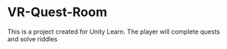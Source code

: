 # VR-Quest-Room

This is a project created for Unity Learn.
The player will complete quests and solve riddles
